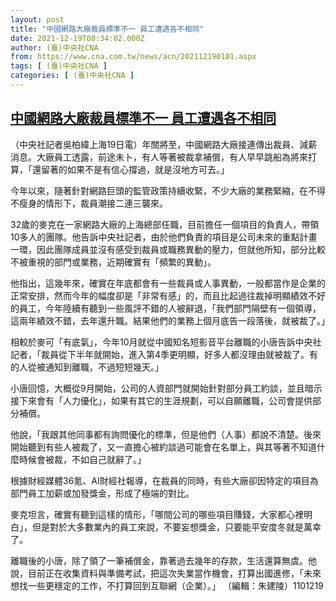 ```yaml
---
layout: post
title: "中國網路大廠裁員標準不一 員工遭遇各不相同"
date: 2021-12-19T08:34:02.000Z
author: (臺)中央社CNA
from: https://www.cna.com.tw/news/acn/202112190101.aspx
tags: [ (臺)中央社CNA ]
categories: [ (臺)中央社CNA ]
---
```

<!--1639902842000-->
[中國網路大廠裁員標準不一 員工遭遇各不相同](https://www.cna.com.tw/news/acn/202112190101.aspx)
------

<div>
<div></div><div><p>（中央社記者吳柏緯上海19日電）年關將至，中國網路大廠接連傳出裁員、減薪消息。大廠員工透露，前途未卜，有人等著被裁拿補償，有人早早跳船為將來打算，「還留著的如果不是有信心撐過，就是沒地方可去。」</p><p>今年以來，隨著針對網路巨頭的監管政策持續收緊，不少大廠的業務緊縮，在不得不瘦身的情形下，裁員潮接二連三襲來。</p><p>32歲的麥克在一家網路大廠的上海總部任職，目前擔任一個項目的負責人，帶領10多人的團隊。他告訴中央社記者，由於他們負責的項目是公司未來的重點計畫一環，因此團隊成員並沒有感受到裁員或職務異動的壓力，但就他所知，部分比較不被重視的部門或業務，近期確實有「頻繁的異動」。</p><p>他指出，這幾年來，確實在年底都會有一些裁員或人事異動，一般都當作是企業的正常安排，然而今年的幅度卻是「非常有感」的，而且比起過往裁掉明顯績效不好的員工，今年陸續有聽到一些風評不錯的人被辭退，「我們部門隔壁有一個領導，這兩年績效不錯，去年還升職。結果他們的業務上個月底告一段落後，就被裁了。」</p><p>相較於麥可「有底氣」，今年10月就從中國知名短影音平台離職的小唐告訴中央社記者，「裁員從下半年就開始，進入第4季更明顯，好多人都沒理由就被裁了。有的人從被通知到離職，不過短短幾天。」</p><p>小唐回憶，大概從9月開始，公司的人資部門就開始針對部分員工約談，並且暗示接下來會有「人力優化」，如果有其它的生涯規劃，可以自願離職，公司會提供部分補償。</p><p>他說，「我跟其他同事都有詢問優化的標準，但是他們（人事）都說不清楚。後來開始聽到有些人被裁了，又一直擔心被約談過可能會在名單上，與其等著不知道什麼時候會被裁，不如自己就辭了。」</p><p>根據財經媒體36氪、AI財經社報導，在裁員的同時，有些大廠卻因特定的項目為部門員工加薪或加發獎金，形成了極端的對比。</p><p>麥克坦言，確實有聽到這樣的情形，「哪間公司的哪些項目賺錢，大家都心裡明白」，但是對於大多數業內的員工來說，不要妄想獎金，只要能平安度冬就是萬幸了。</p><p>離職後的小唐，除了領了一筆補償金，靠著過去幾年的存款，生活還算無虞。他說，目前正在收集資料與準備考試，把這次失業當作機會，打算出國進修，「未來想找一些更穩定的工作，不打算回到互聯網（企業）。」 （編輯：朱建陵）1101219</p></div>
</div>
